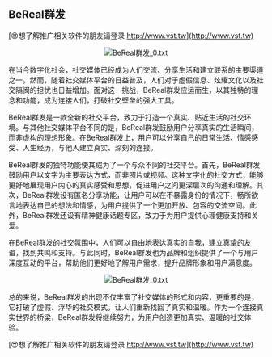 ## **BeReal群发**

[😍想了解推广相关软件的朋友请登录 http://www.vst.tw](http://www.vst.tw)

 <center><img src="https://vst.tw/MP4/tuiguang/png/2.png" alt="BeReal群发_0.txt"></center>

在当今数字化社会，社交媒体已经成为人们交流、分享生活和建立联系的主要渠道之一。然而，随着社交媒体平台的日益普及，人们对于虚假信息、炫耀文化以及社交隔阂的担忧也日益增加。面对这一挑战，BeReal群发应运而生，以其独特的理念和功能，成为连接人们，打破社交壁垒的强大工具。

BeReal群发是一款全新的社交平台，致力于打造一个真实、贴近生活的社交环境。与其他社交媒体平台不同的是，BeReal群发鼓励用户分享真实的生活瞬间，而非虚构的理想形象。在BeReal群发上，用户可以分享自己的日常生活、情感感受、人生经历，与他人建立真实、深刻的连接。

BeReal群发的独特功能使其成为了一个与众不同的社交平台。首先，BeReal群发鼓励用户以文字为主要表达方式，而非照片或视频。这种文字化的社交方式，能够更好地展现用户内心的真实感受和思想，促进用户之间更深层次的沟通和理解。其次，BeReal群发设有匿名分享功能，让用户可以在不暴露身份的情况下，畅所欲言地表达自己的想法和情感，为用户提供了一个更加开放、包容的交流空间。此外，BeReal群发还设有精神健康话题专区，致力于为用户提供心理健康支持和关爱。

在BeReal群发的社交氛围中，人们可以自由地表达真实的自我，建立真挚的友谊，找到共鸣和支持。与此同时，BeReal群发也为品牌和组织提供了一个与用户深度互动的平台，帮助他们更好地了解用户需求，提升品牌形象和用户满意度。

 <center><img src="https://vst.tw/MP4/tuiguang/png/0.png" alt="BeReal群发_0.txt"></center>

总的来说，BeReal群发的出现不仅丰富了社交媒体的形式和内容，更重要的是，它打破了虚假、浮华的社交模式，让人们重新找回了真实和温暖。作为一个连接真实世界的桥梁，BeReal群发将继续努力，为用户创造更加真实、温暖的社交体验。

[😍想了解推广相关软件的朋友请登录 http://www.vst.tw](http://www.vst.tw)



